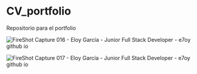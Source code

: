 # CV_portfolio
Repositorio para el portfolio

![FireShot Capture 016 - Eloy García - Junior Full Stack Developer - e7oy github io](https://github.com/user-attachments/assets/71d8c0ad-7993-40cc-9107-867047be46ad)

![FireShot Capture 017 - Eloy García - Junior Full Stack Developer - e7oy github io](https://github.com/user-attachments/assets/64782de8-61ac-460e-9f07-709e0eb34784)

